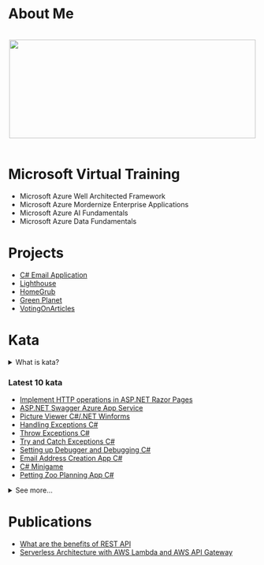 <!-- Header image -->

# About Me

<br>
<div align="center">
<img src="https://media.giphy.com/media/Er3QVX48nt5ok/giphy.gif" width="500" height="200" />
</div>
<br>

# Microsoft Virtual Training
- Microsoft Azure Well Architected Framework
- Microsoft Azure Mordernize Enterprise Applications
- Microsoft Azure AI Fundamentals
- Microsoft Azure Data Fundamentals
  
# Projects
- [C# Email Application](https://github.com/chitangchin/Email-App)
- [Lighthouse](https://github.com/oslabs-beta/Lighthouse)
- [HomeGrub](https://github.com/Animaniacs-PTRI7/Iteration-project-animaniacs)
- [Green Planet](https://github.com/Star-Nosed-Mole-ptri7/scratch-project)
- [VotingOnArticles](https://github.com/chitangchin/VotingOnArticles)


# Kata
<details>
<summary>What is kata?</summary>
An exercise that helps a programmer hone their skills through practice and a lot of repetition.
</details>


<h3>Latest 10 kata</h3>

- <a href="https://github.com/chitangchin/FruitWebApp-codebehind">Implement HTTP operations in ASP.NET Razor Pages</a>
- <a href="https://github.com/chitangchin/ASP.NET-Swagger-API-Azure-App-Services">ASP.NET Swagger Azure App Service</a>
- <a href="https://github.com/chitangchin/PictureViewer">Picture Viewer C#/.NET Winforms</a>
- <a href="https://github.com/chitangchin/GuidedProjectExceptions">Handling Exceptions C#</a>
- <a href="https://github.com/chitangchin/ThrowExceptions">Throw Exceptions C#</a>
- <a href="https://github.com/chitangchin/tryCatchExceptionCSharp">Try and Catch Exceptions C#</a>
- <a href="https://github.com/chitangchin/CsharpDebug">Setting up Debugger and Debugging C#</a>
- <a href="https://github.com/chitangchin/EmailAddressCreationCSharpMethod">Email Address Creation App C#</a>
- <a href="https://github.com/chitangchin/CSharpMiniGame">C# Minigame</a>
- <a href="https://github.com/chitangchin/Plan-a-Petting-Zoo-Visit-App">Petting Zoo Planning App C#</a>
<details>
<summary>See more...</summary>
<br>

- <a href="https://github.com/chitangchin/Contoso-Animal-Adoption-App">C# Animal Adoption App</a>
- <a href="https://github.com/chitangchin/Animal-Info-Application">C# Animal Description App</a>
- <a href="https://github.com/chitangchin/FoundationalCSharp-Microsoft">Microsoft Foundational C# First Project</a>
- <a href="https://github.com/chitangchin/NutritionFact">Building a nutritional fact replica</a>
- <a href="https://github.com/chitangchin/CSSFlexBox">CSS Flex Box</a>
- <a href="https://github.com/chitangchin/CSSBOXMODEL">CSS Box Model</a>
- <a href="https://github.com/chitangchin/SurveyForm">Building HTML Survey Form</a>
- <a href="https://github.com/chitangchin/HtmlForms">Building HTML Forms</a>
- <a href="https://github.com/chitangchin/CSS-Color-Gradient">CSS Color Gradient</a>
- <a href="https://github.com/chitangchin/Gatsbyjs-Sandbox">Gatsbyjs Sandbox</a>
- <a href="https://github.com/chitangchin/doooooby-doooby-dooo">Google Extension JS App</a>
</details>

# Publications
- [What are the benefits of REST API](https://medium.com/@chitangb.chin/what-are-the-benefits-of-rest-api-37bf16d75be8)
- [ Serverless Architecture with AWS Lambda and AWS API Gateway](https://www.linkedin.com/feed/update/urn:li:activity:6996212130752397312/)
